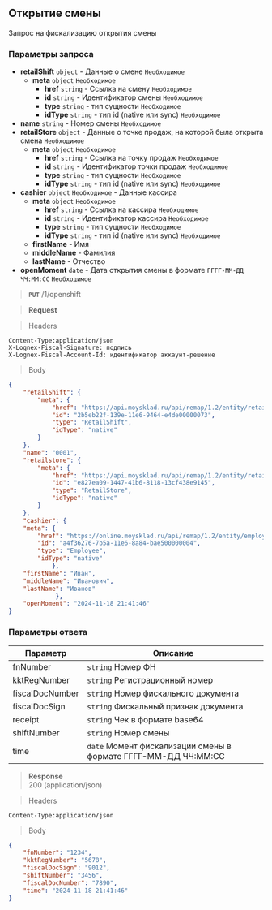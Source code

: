 ## Открытие смены

Запрос на фискализацию открытия смены

### Параметры запроса
+ **retailShift** `object` - Данные о смене `Необходимое`
    + **meta** `object` `Необходимое`
        + **href** `string` - Ссылка на смену `Необходимое`
        + **id** `string` - Идентификатор смены `Необходимое`
        + **type** `string` - тип сущности `Необходимое`
        + **idType** `string` - тип id (native или sync) `Необходимое`
+ **name** `string` - Номер смены `Необходимое`
+ **retailStore** `object` - Данные о точке продаж, на которой была открыта смена `Необходимое`
    + **meta** `object` `Необходимое`
        + **href** `string` - Ссылка на точку продаж `Необходимое`
        + **id** `string` - Идентификатор точки продаж `Необходимое`
        + **type** `string` - тип сущности `Необходимое`
        + **idType** `string` - тип id (native или sync) `Необходимое`
+ **cashier** `object` `Необходимое` - Данные кассира
    + **meta** `object` `Необходимое`
        + **href** `string` - Ссылка на кассира `Необходимое`
        + **id** `string` - Идентификатор кассира `Необходимое`
        + **type** `string` - тип сущности `Необходимое`
        + **idType** `string` - тип id (native или sync) `Необходимое`
    + **firstName** - Имя
    + **middleName** - Фамилия
    + **lastName** - Отчество
+ **openMoment** `date` - Дата открытия смены в формате `ГГГГ-ММ-ДД ЧЧ:ММ:СС` `Необходимое`


> **`PUT`**
> /1/openshift

> **Request**

> Headers

```
Content-Type:application/json
X-Lognex-Fiscal-Signature: подпись
X-Lognex-Fiscal-Account-Id: идентификатор аккаунт-решение
```

> Body

```json
{
    "retailShift": {
        "meta": {
            "href": "https://api.moysklad.ru/api/remap/1.2/entity/retailshift/2b5eb22f-139e-11e6-9464-e4de00000073",
            "id": "2b5eb22f-139e-11e6-9464-e4de00000073",
            "type": "RetailShift",
            "idType": "native"
        }
    },
    "name": "0001",
    "retailstore": {
        "meta": {
            "href": "https://api.moysklad.ru/api/remap/1.2/entity/retailstore/e827ea09-1447-41b6-8118-13cf438e9145",
            "id": "e827ea09-1447-41b6-8118-13cf438e9145",
            "type": "RetailStore",
            "idType": "native"
        }
    },
    "cashier": {
    "meta": {
        "href": "https://online.moysklad.ru/api/remap/1.2/entity/employee/a4f36276-7b5a-11e6-8a84-bae500000004",
        "id": "a4f36276-7b5a-11e6-8a84-bae500000004",
        "type": "Employee",
        "idType": "native"
            },
    "firstName": "Иван",
    "middleName": "Иванович",
    "lastName": "Иванов"
             },
    "openMoment": "2024-11-18 21:41:46"
}
```

### Параметры ответа
| Параметр        | Описание                                                       |
|-----------------|----------------------------------------------------------------|
| fnNumber        | `string` Номер ФН                                              |
| kktRegNumber    | `string` Регистрационный номер                                 |
| fiscalDocNumber | `string` Номер фискального документа                           |
| fiscalDocSign   | `string` Фискальный признак документа                          |
| receipt         | `string` Чек в формате base64                                  |
| shiftNumber     | `string` Номер смены                                           |
| time            | `date` Момент фискализации смены в формате ГГГГ-ММ-ДД ЧЧ:ММ:СС |

> **Response**   
> 200 (application/json)

> Headers

```
Content-Type:application/json
```

> Body

```json
{
    "fnNumber": "1234",
    "kktRegNumber": "5678",
    "fiscalDocSign": "9012",
    "shiftNumber": "3456",
    "fiscalDocNumber": "7890",
    "time": "2024-11-18 21:41:46"
}
```
